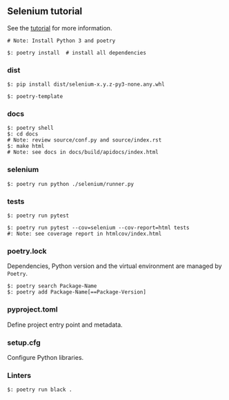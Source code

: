 ## Selenium tutorial

See the [tutorial](Tutorial) for more information.

```
# Note: Install Python 3 and poetry

$: poetry install  # install all dependencies
```

### dist

```
$: pip install dist/selenium-x.y.z-py3-none.any.whl

$: poetry-template
```

### docs

```
$: poetry shell
$: cd docs
# Note: review source/conf.py and source/index.rst
$: make html
# Note: see docs in docs/build/apidocs/index.html
```

### selenium

```
$: poetry run python ./selenium/runner.py
```

### tests

```
$: poetry run pytest
```

```
$: poetry run pytest --cov=selenium --cov-report=html tests
#: Note: see coverage report in htmlcov/index.html
```

### poetry.lock

Dependencies, Python version and the virtual environment are managed by `Poetry`.

```
$: poetry search Package-Name
$: poetry add Package-Name[==Package-Version]
```

### pyproject.toml

Define project entry point and metadata.  

### setup.cfg

Configure Python libraries.  

### Linters

```
$: poetry run black .
```
